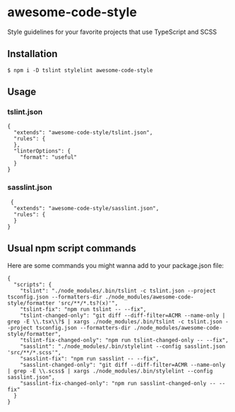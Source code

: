 # awesome-code-style
Style guidelines for your favorite projects that use TypeScript and SCSS

## Installation
`$ npm i -D tslint stylelint awesome-code-style`

## Usage

### tslint.json
```
{
  "extends": "awesome-code-style/tslint.json",
  "rules": {
  },
  "linterOptions": {
    "format": "useful"
  }
}

```

### sasslint.json
```
 {
  "extends": "awesome-code-style/sasslint.json",
  "rules": {
  }
}

```

## Usual npm script commands
Here are some commands you might wanna add to your package.json file:
```
{
  "scripts": {
    "tslint": "./node_modules/.bin/tslint -c tslint.json --project tsconfig.json --formatters-dir ./node_modules/awesome-code-style/formatter 'src/**/*.ts?(x)'",
    "tslint-fix": "npm run tslint -- --fix",
    "tslint-changed-only": "git diff --diff-filter=ACMR --name-only | grep -E \\.tsx\\?$ | xargs ./node_modules/.bin/tslint -c tslint.json --project tsconfig.json --formatters-dir ./node_modules/awesome-code-style/formatter",
    "tslint-fix-changed-only": "npm run tslint-changed-only -- --fix",
    "sasslint": "./node_modules/.bin/stylelint --config sasslint.json 'src/**/*.scss'",
    "sasslint-fix": "npm run sasslint -- --fix",
    "sasslint-changed-only": "git diff --diff-filter=ACMR --name-only | grep -E \\.scss$ | xargs ./node_modules/.bin/stylelint --config sasslint.json",
    "sasslint-fix-changed-only": "npm run sasslint-changed-only -- --fix"
  }
}
```
